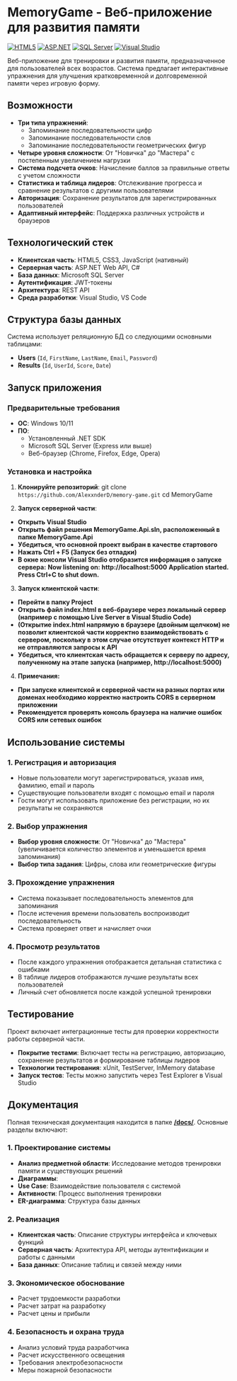 # MemoryGame - Веб-приложение для развития памяти

[![HTML5](https://img.shields.io/badge/Frontend-HTML5%2FCSS3%2FJavaScript-orange?logo=html5)](https://developer.mozilla.org/ru/docs/Web/HTML)
[![ASP.NET](https://img.shields.io/badge/Backend-ASP.NET%20Web%20API-blue?logo=dotnet)](https://dotnet.microsoft.com/)
[![SQL Server](https://img.shields.io/badge/Database-Microsoft%20SQL%20Server-red?logo=microsoft-sql-server)](https://www.microsoft.com/sql-server)
[![Visual Studio](https://img.shields.io/badge/IDE-Visual%20Studio-5c2d91?logo=visual-studio)](https://visualstudio.microsoft.com/)

Веб-приложение для тренировки и развития памяти, предназначенное для пользователей всех возрастов. Система предлагает интерактивные упражнения для улучшения кратковременной и долговременной памяти через игровую форму.

## Возможности

- **Три типа упражнений**: 
  - Запоминание последовательности цифр
  - Запоминание последовательности слов
  - Запоминание последовательности геометрических фигур
- **Четыре уровня сложности**: От "Новичка" до "Мастера" с постепенным увеличением нагрузки
- **Система подсчета очков**: Начисление баллов за правильные ответы с учетом сложности
- **Статистика и таблица лидеров**: Отслеживание прогресса и сравнение результатов с другими пользователями
- **Авторизация**: Сохранение результатов для зарегистрированных пользователей
- **Адаптивный интерфейс**: Поддержка различных устройств и браузеров

## Технологический стек

- **Клиентская часть**: HTML5, CSS3, JavaScript (нативный)
- **Серверная часть**: ASP.NET Web API, C#
- **База данных**: Microsoft SQL Server
- **Аутентификация**: JWT-токены
- **Архитектура**: REST API
- **Среда разработки**: Visual Studio, VS Code

## Структура базы данных

Система использует реляционную БД со следующими основными таблицами:
- **Users** (`Id`, `FirstName`, `LastName`, `Email`, `Password`)
- **Results** (`Id`, `UserId`, `Score`, `Date`)

## Запуск приложения

### Предварительные требования

- **ОС**: Windows 10/11
- **ПО**:
  - Установленный .NET SDK
  - Microsoft SQL Server (Express или выше)
  - Веб-браузер (Chrome, Firefox, Edge, Opera)

### Установка и настройка

1. **Клонируйте репозиторий**:
git clone `https://github.com/AlexxnderD/memory-game.git`
cd MemoryGame

2. **Запуск серверной части**:
- **Открыть Visual Studio**
- **Открыть файл решения MemoryGame.Api.sln, расположенный в папке MemoryGame.Api**
- **Убедиться, что основной проект выбран в качестве стартового**
- **Нажать Ctrl + F5 (Запуск без отладки)**
- **В окне консоли Visual Studio отобразится информация о запуске сервера:**
**Now listening on: http://localhost:5000**
**Application started. Press Ctrl+C to shut down.**

3. **Запуск клиентской части**:
- **Перейти в папку Project**
- **Открыть файл index.html в веб-браузере через локальный сервер (например с помощью Live Server в Visual Studio Code)**
- **(Открытие index.html напрямую в браузере (двойным щелчком) не позволит клиентской части корректно взаимодействовать с сервером, поскольку в этом случае отсутствует контекст HTTP и не отправляются запросы к API**
- **Убедиться, что клиентская часть обращается к серверу по адресу, полученному на этапе запуска (например, http://localhost:5000)**

4. **Примечания:**
- **При запуске клиентской и серверной части на разных портах или доменах необходимо корректно настроить CORS в серверном приложении**
- **Рекомендуется проверять консоль браузера на наличие ошибок CORS или сетевых ошибок**

## Использование системы

### 1. Регистрация и авторизация

- Новые пользователи могут зарегистрироваться, указав имя, фамилию, email и пароль
- Существующие пользователи входят с помощью email и пароля
- Гости могут использовать приложение без регистрации, но их результаты не сохраняются

### 2. Выбор упражнения

- **Выбор уровня сложности**: От "Новичка" до "Мастера" (увеличивается количество элементов и уменьшается время запоминания)
- **Выбор типа задания**: Цифры, слова или геометрические фигуры

### 3. Прохождение упражнения

- Система показывает последовательность элементов для запоминания
- После истечения времени пользователь воспроизводит последовательность
- Система проверяет ответ и начисляет очки

### 4. Просмотр результатов

- После каждого упражнения отображается детальная статистика с ошибками
- В таблице лидеров отображаются лучшие результаты всех пользователей
- Личный счет обновляется после каждой успешной тренировки

## Тестирование

Проект включает интеграционные тесты для проверки корректности работы серверной части.

- **Покрытие тестами**: Включает тесты на регистрацию, авторизацию, сохранение результатов и формирование таблицы лидеров
- **Технологии тестирования**: xUnit, TestServer, InMemory database
- **Запуск тестов**: Тесты можно запустить через Test Explorer в Visual Studio

## Документация

Полная техническая документация находится в папке [**/docs/**](/docs/).
Основные разделы включают:

### 1. Проектирование системы

- **Анализ предметной области**: Исследование методов тренировки памяти и существующих решений
- **Диаграммы**:
- **Use Case**: Взаимодействие пользователя с системой
- **Активности**: Процесс выполнения тренировки
- **ER-диаграмма**: Структура базы данных

### 2. Реализация

- **Клиентская часть**: Описание структуры интерфейса и ключевых функций
- **Серверная часть**: Архитектура API, методы аутентификации и работы с данными
- **База данных**: Описание таблиц и связей между ними

### 3. Экономическое обоснование

- Расчет трудоемкости разработки
- Расчет затрат на разработку
- Расчет цены и прибыли

### 4. Безопасность и охрана труда

- Анализ условий труда разработчика
- Расчет искусственного освещения
- Требования электробезопасности
- Меры пожарной безопасности

